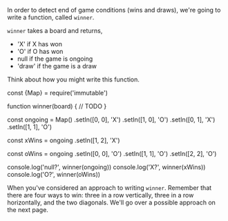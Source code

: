 In order to detect end of game conditions (wins and draws),
we're going to write a function, called `winner`.

`winner` takes a board and returns,
  - 'X' if X has won
  - 'O' if O has won
  - null if the game is ongoing
  - 'draw' if the game is a draw

Think about how you might write this function.

<tonic>
const {Map} = require('immutable')

function winner(board) {
  // TODO
}

const ongoing = Map()
  .setIn([0, 0], 'X')
  .setIn([1, 0], 'O')
  .setIn([0, 1], 'X')
  .setIn([1, 1], 'O')

const xWins = ongoing
  .setIn([1, 2], 'X')

const oWins = ongoing
  .setIn([0, 0], 'O')
  .setIn([1, 1], 'O')
  .setIn([2, 2], 'O')


console.log('null?', winner(ongoing))
console.log('X?', winner(xWins))
console.log('O?', winner(oWins))
</tonic>

<guide>When you've considered an approach to writing `winner`. Remember that there are four ways to win: three in a row vertically, three in a row
horizontally, and the two diagonals. We'll go over a possible approach on the next page.</guide>
